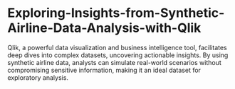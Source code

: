 # Exploring-Insights-from-Synthetic-Airline-Data-Analysis-with-Qlik
Qlik, a powerful data visualization and business intelligence tool, facilitates deep dives into complex datasets, uncovering actionable insights. By using synthetic airline data, analysts can simulate real-world scenarios without compromising sensitive information, making it an ideal dataset for exploratory analysis.
